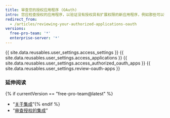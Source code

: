 ```yaml
---
title: 审查您的授权应用程序 (OAuth)
intro: 您应检查授权的应用程序，以验证没有授权具有扩展权限的新应用程序，例如那些可以访问您的私有仓库的应用程序。
redirect_from:
  - /articles/reviewing-your-authorized-applications-oauth
versions:
  free-pro-team: '*'
  enterprise-server: '*'
---
```


{{ site.data.reusables.user_settings.access_settings }}
{{ site.data.reusables.user_settings.access_applications }}
{{ site.data.reusables.user_settings.access_authorized_oauth_apps }}
{{ site.data.reusables.user_settings.review-oauth-apps }}

### 延伸阅读
{% if currentVersion == "free-pro-team@latest" %}
- “[关于集成](/articles/about-integrations)”{% endif %}
- “[审查授权的集成](/articles/reviewing-your-authorized-integrations)”
